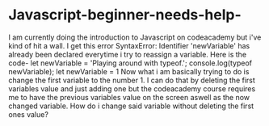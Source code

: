 # Javascript-beginner-needs-help-
I am currently doing the introduction to Javascript on codeacademy but i've kind of hit a wall. I get this error SyntaxError: Identifier 'newVariable' has already been declared everytime i try to reassign a variable. Here is the code- let newVariable = 'Playing around with typeof.'; console.log(typeof newVariable); let newVariable = 1    Now what i am basically trying to do is change the first variable to the number 1. I can do that by deleting the first variables value and just adding one but the codeacademy course requires me to have the previous variables value on the screen aswell as the now changed variable. How do i change said variable without deleting the first ones value?
